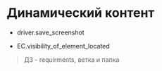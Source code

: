 # Динамический контент

- driver.save_screenshot

- EC.visibility_of_element_located

> ДЗ - requirments, ветка и папка
